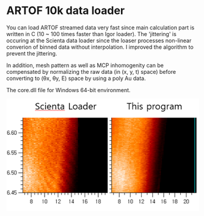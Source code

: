 # ARTOF 10k data loader
 You can load ARTOF streamed data very fast since main calculation part is written in C (10 ~ 100 times faster than Igor loader). The 'jittering' is occuring at the Scienta data loader since the loaser processes non-linear converion of binned data without interpolation. I improved the algorithm to prevent the jittering.
 
In addition, mesh pattern as well as MCP inhomogenity can be compensated by normalizing the raw data (in (x, y, t) space) before converting to (θx, θy, E) space by using a poly Au data.

The core.dll file for Windows 64-bit environment.


<p align="center"><img src="result.png"></p>
